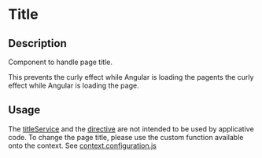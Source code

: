 # Title

## Description

Component to handle page title.

This prevents the curly effect while Angular is loading the pagents the curly effect while Angular is loading the page.

## Usage

The [titleService](./title.service.js) and the [directive](./update-title.directive.js) are not intended to be used by applicative code. To change the page title, please use the custom function available onto the context. See [context.configuration.js](../../core/context/context.configuration.js)

